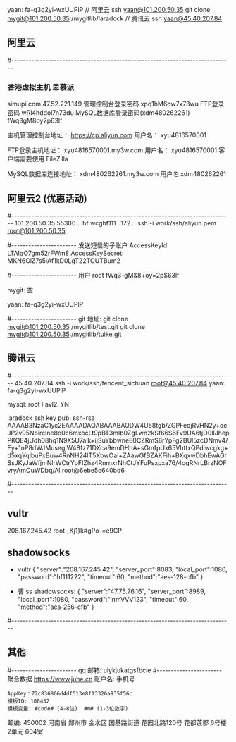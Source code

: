 yaan:
fa-q3g2yi-wxUUPlP
// 阿里云
ssh yaan@101.200.50.35
git clone mygit@101.200.50.35:/mygitlib/laradock
// 腾讯云
ssh yaan@45.40.207.84
## 阿里云
#------------------------------------------------------------------------------
### 香港虚拟主机 思慕派
simupi.com
47.52.221.149
管理控制台登录密码 xpq1hM6ow7x73wu
FTP登录密码 wRl4hddol7n73du
MySQL数据库登录密码(xdm480262261) fWq3gM8oy2p63lf

主机管理控制台地址： https://cp.aliyun.com
用户名： xyu4816570001

FTP登录主机地址： xyu4816570001.my3w.com
用户名： xyu4816570001
客户端需要使用 FileZilla

MySQL数据库连接地址： xdm480262261.my3w.com
用户名 xdm480262261

## 阿里云2 (优惠活动)
#------------------------------------------------------------------------------
101.200.50.35
55300....hf
wcghf111...172...
ssh -i work/ssh/aliyun.pem root@101.200.50.35

#-----------------------
发送短信的子账户
AccessKeyId:  LTAIqO7gm52rFWm8
AccessKeySecret:  MKN6GlZ7s5iAf1kD0LgT22TOUTBum2

#-----------------------
用户
root
fWq3-gM&8+oy=2p$63lf

mygit:
空

yaan:
fa-q3g2yi-wxUUPlP

#-----------------------
git 地址:
git clone mygit@101.200.50.35:/mygitlib/test.git
git clone mygit@101.200.50.35:/mygitlib/tuike.git

## 腾讯云
#------------------------------------------------------------------------------
45.40.207.84
ssh -i work/ssh/tencent_sichuan root@45.40.207.84
yaan:
fa-q3g2yi-wxUUPlP

mysql:
root FavI2_YN


laradock ssh key
pub:
ssh-rsa AAAAB3NzaC1yc2EAAAADAQABAAABAQDW4U58tgb/ZGPFeqjRvHN2y+ocJP2v95Nbirclne8o0c6mxocLt9pBT3mlb0ZgLwn2kSf66S6Fv9UA6tjO0lIJhepPKQE4jUdh08hq1N9X5U7alk+ijSuYbbwneE0CZRmS8rYpFg2BUl5zcDNmv4/Ey+1nP8dWJMusegjW48fz71DXca9emDHhA+sGmfpUx65VhttxQPdiwcgkg+d5xqYqIbuPxBuw4RnNH24lT5XbwOal+ZAawGfBZAKFih+BXqxwDbhEwAGrSsJKyJaWfjmNlrWCtrYpFIZhz4RnrnxrNhCtJYFuPsxpxa76/4ogRNrLBrzNOFvryAmOuWDbq/Al root@6ebe5c640bd6

#------------------------------------------------------------------------------
## vultr
208.167.245.42
root
_Kj1}k#gPo-=e9CP

## shadowsocks
- vultr
{
    "server":"208.167.245.42",
    "server_port":8083,
    "local_port":1080,
    "password":"hf111222",
    "timeout":60,
    "method":"aes-128-cfb"
}

- 曹 ss
shadowsocks:
{
    "server":"47.75.76.16",
    "server_port":8989,
    "local_port":1080,
    "password":"lnmVVV123",
    "timeout":60,
    "method":"aes-256-cfb"
}

#------------------------------------------------------------------------------
## 其他
#-----------------------
qq 邮箱: ulykjukatgsfbcie
#-----------------------
聚合数据 https://www.juhe.cn
账户名: 手机号
```
AppKey：72c836866d4df513e8f13326a935f56c
模板ID: 100432
模板变量: #code# (4-8位)  #m# (1-3位数字)
```
邮编: 450002
河南省 郑州市 金水区 国基路街道 花园北路120号 花都莲郡 6号楼 2单元 604室
